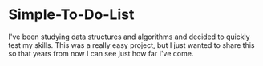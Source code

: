 # Simple-To-Do-List
I've been studying data structures and algorithms and decided to quickly test my skills. This was a really easy project, but I just wanted to share this so that years from now I can see just how far I've come.
